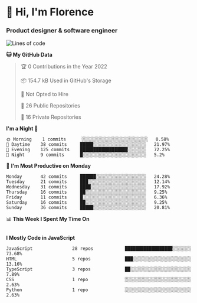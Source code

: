 <h1>👋 Hi, I'm Florence</h1>
<h3>Product designer & software engineer</h3>



<!--START_SECTION:waka-->
![Lines of code](https://img.shields.io/badge/From%20Hello%20World%20I%27ve%20Written-1%20Million%20lines%20of%20code-blue)

**🐱 My GitHub Data** 

> 🏆 0 Contributions in the Year 2022
 > 
> 📦 154.7 kB Used in GitHub's Storage 
 > 
> 🚫 Not Opted to Hire
 > 
> 📜 26 Public Repositories 
 > 
> 🔑 16 Private Repositories  
 > 
**I'm a Night 🦉** 

```text
🌞 Morning    1 commits      ░░░░░░░░░░░░░░░░░░░░░░░░░   0.58% 
🌆 Daytime    38 commits     █████░░░░░░░░░░░░░░░░░░░░   21.97% 
🌃 Evening    125 commits    ██████████████████░░░░░░░   72.25% 
🌙 Night      9 commits      █░░░░░░░░░░░░░░░░░░░░░░░░   5.2%

```
📅 **I'm Most Productive on Monday** 

```text
Monday       42 commits     ██████░░░░░░░░░░░░░░░░░░░   24.28% 
Tuesday      21 commits     ███░░░░░░░░░░░░░░░░░░░░░░   12.14% 
Wednesday    31 commits     ████░░░░░░░░░░░░░░░░░░░░░   17.92% 
Thursday     16 commits     ██░░░░░░░░░░░░░░░░░░░░░░░   9.25% 
Friday       11 commits     █░░░░░░░░░░░░░░░░░░░░░░░░   6.36% 
Saturday     16 commits     ██░░░░░░░░░░░░░░░░░░░░░░░   9.25% 
Sunday       36 commits     █████░░░░░░░░░░░░░░░░░░░░   20.81%

```


📊 **This Week I Spent My Time On** 

```text
```

**I Mostly Code in JavaScript** 

```text
JavaScript               28 repos            ██████████████████░░░░░░░   73.68% 
HTML                     5 repos             ███░░░░░░░░░░░░░░░░░░░░░░   13.16% 
TypeScript               3 repos             ██░░░░░░░░░░░░░░░░░░░░░░░   7.89% 
CSS                      1 repo              ░░░░░░░░░░░░░░░░░░░░░░░░░   2.63% 
Python                   1 repo              ░░░░░░░░░░░░░░░░░░░░░░░░░   2.63%

```



<!--END_SECTION:waka-->
